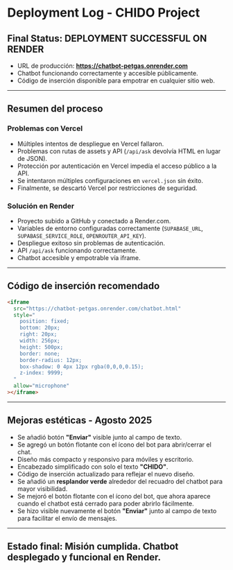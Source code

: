 # Deployment Log - CHIDO Project

## Final Status: **DEPLOYMENT SUCCESSFUL ON RENDER**

- URL de producción: **https://chatbot-petgas.onrender.com**
- Chatbot funcionando correctamente y accesible públicamente.
- Código de inserción disponible para empotrar en cualquier sitio web.

---

## Resumen del proceso

### Problemas con Vercel
- Múltiples intentos de despliegue en Vercel fallaron.
- Problemas con rutas de assets y API (`/api/ask` devolvía HTML en lugar de JSON).
- Protección por autenticación en Vercel impedía el acceso público a la API.
- Se intentaron múltiples configuraciones en `vercel.json` sin éxito.
- Finalmente, se descartó Vercel por restricciones de seguridad.

### Solución en Render
- Proyecto subido a GitHub y conectado a Render.com.
- Variables de entorno configuradas correctamente (`SUPABASE_URL`, `SUPABASE_SERVICE_ROLE`, `OPENROUTER_API_KEY`).
- Despliegue exitoso sin problemas de autenticación.
- API `/api/ask` funcionando correctamente.
- Chatbot accesible y empotrable vía iframe.

---

## Código de inserción recomendado

```html
<iframe 
  src="https://chatbot-petgas.onrender.com/chatbot.html" 
  style="
    position: fixed;
    bottom: 20px;
    right: 20px;
    width: 256px;
    height: 500px;
    border: none;
    border-radius: 12px;
    box-shadow: 0 4px 12px rgba(0,0,0,0.15);
    z-index: 9999;
  "
  allow="microphone"
></iframe>
```

---

## Mejoras estéticas - Agosto 2025

- Se añadió botón **"Enviar"** visible junto al campo de texto.
- Se agregó un botón flotante con el ícono del bot para abrir/cerrar el chat.
- Diseño más compacto y responsivo para móviles y escritorio.
- Encabezado simplificado con solo el texto **"CHIDO"**.
- Código de inserción actualizado para reflejar el nuevo diseño.
- Se añadió un **resplandor verde** alrededor del recuadro del chatbot para mayor visibilidad.
- Se mejoró el botón flotante con el ícono del bot, que ahora aparece cuando el chatbot está cerrado para poder abrirlo fácilmente.
- Se hizo visible nuevamente el botón **"Enviar"** junto al campo de texto para facilitar el envío de mensajes.

---

## Estado final: **Misión cumplida. Chatbot desplegado y funcional en Render.**
